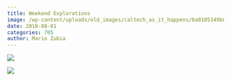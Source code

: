 ```yaml
---
title: Weekend Explorations
image: /wp-content/uploads/old_images/caltech_as_it_happens/6a0105349b8251970b0133f29f54ff970b.jpg
date: 2010-08-01
categories: 705
author: Mario Zubia
---
```




![](/old_images/caltech_as_it_happens/6a0105349b8251970b0133f29f5748970b.jpg)


![](/old_images/caltech_as_it_happens/6a0105349b8251970b013485c4c1d1970c.jpg)
